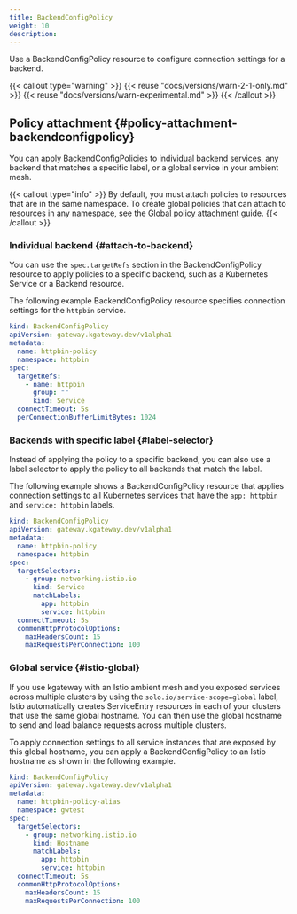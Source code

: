 ```yaml
---
title: BackendConfigPolicy
weight: 10
description: 
---
```


Use a BackendConfigPolicy resource to configure connection settings for a backend.  

{{< callout type="warning" >}} 
{{< reuse "docs/versions/warn-2-1-only.md" >}} {{< reuse "docs/versions/warn-experimental.md" >}}
{{< /callout >}}

## Policy attachment {#policy-attachment-backendconfigpolicy}

You can apply BackendConfigPolicies to individual backend services, any backend that matches a specific label, or a global service in your ambient mesh.

{{< callout type="info" >}}
By default, you must attach policies to resources that are in the same namespace. To create global policies that can attach to resources in any namespace, see the [Global policy attachment](../global-attachment/) guide.
{{< /callout >}}

### Individual backend {#attach-to-backend}

You can use the `spec.targetRefs` section in the BackendConfigPolicy resource to apply policies to a specific backend, such as a Kubernetes Service or a Backend resource. 

The following example BackendConfigPolicy resource specifies connection settings for the `httpbin` service. 

```yaml 
kind: BackendConfigPolicy
apiVersion: gateway.kgateway.dev/v1alpha1
metadata:
  name: httpbin-policy
  namespace: httpbin
spec:
  targetRefs:
    - name: httpbin
      group: ""
      kind: Service
  connectTimeout: 5s
  perConnectionBufferLimitBytes: 1024
```

### Backends with specific label {#label-selector}

Instead of applying the policy to a specific backend, you can also use a label selector to apply the policy to all backends that match the label. 

The following example shows a BackendConfigPolicy resource that applies connection settings to all Kubernetes services that have the `app: httpbin` and `service: httpbin` labels. 

```yaml
kind: BackendConfigPolicy
apiVersion: gateway.kgateway.dev/v1alpha1
metadata:
  name: httpbin-policy
  namespace: httpbin
spec:
  targetSelectors:
    - group: networking.istio.io
      kind: Service
      matchLabels:
        app: httpbin
        service: httpbin
  connectTimeout: 5s
  commonHttpProtocolOptions:
    maxHeadersCount: 15
    maxRequestsPerConnection: 100
```

### Global service {#istio-global}

If you use kgateway with an Istio ambient mesh and you exposed services across multiple clusters by using the `solo.io/service-scope=global` label, Istio automatically creates ServiceEntry resources in each of your clusters that use the same global hostname. You can then use the global hostname to send and load balance requests across multiple clusters. 

To apply connection settings to all service instances that are exposed by this global hostname, you can apply a BackendConfigPolicy to an Istio hostname as shown in the following example. 

```yaml
kind: BackendConfigPolicy
apiVersion: gateway.kgateway.dev/v1alpha1
metadata:
  name: httpbin-policy-alias
  namespace: gwtest
spec:
  targetSelectors:
    - group: networking.istio.io
      kind: Hostname
      matchLabels:
        app: httpbin
        service: httpbin
  connectTimeout: 5s
  commonHttpProtocolOptions:
    maxHeadersCount: 15
    maxRequestsPerConnection: 100
```


